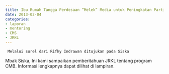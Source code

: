 ```yaml
---
title: Ibu Rumah Tangga Perdesaan “Melek” Media untuk Peningkatan Partisipasi Perempuan dan Pemenuhan Kebutuhan Informasi - Mentoring 4 Februari 2013
date: 2013-02-04
categories:
- laporan
- mentoring
- CMS
- JRKL
---
```


     Melalui surel dari Rifky Indrawan ditujukan pada Siska 

Mbak Siska, Ini kami sampaikan pemberitahuan JRKL tentang program CMB. Informasi lengkapnya dapat dilihat di lampiran.
